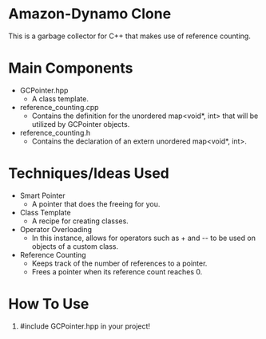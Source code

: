 # Amazon-Dynamo Clone
This is a garbage collector for C++ that makes use of reference counting.

# Main Components
+ GCPointer.hpp
  - A class template.
+ reference_counting.cpp
  - Contains the definition for the unordered map<void*, int> that will be utilized by GCPointer objects.
+ reference_counting.h
  - Contains the declaration of an extern unordered map<void*, int>.
  
# Techniques/Ideas Used
+ Smart Pointer
  - A pointer that does the freeing for you.
+ Class Template
  - A recipe for creating classes.
+ Operator Overloading
  - In this instance, allows for operators such as + and -- to be used on objects of a custom class.
+ Reference Counting
  - Keeps track of the number of references to a pointer.
  - Frees a pointer when its reference count reaches 0.

# How To Use
1. #include GCPointer.hpp in your project!
